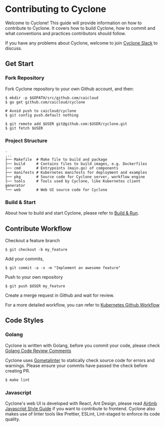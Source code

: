# Contributing to Cyclone

Welcome to Cyclone! This guide will provide information on how to contribute to Cyclone. It covers how to build Cyclone, how to commit and what conventions and practices contributors should follow.

If you have any problems about Cyclone, welcome to join [Cyclone Slack](https://caicloud-cyclone.slack.com) to discuss.

## Get Start

### Fork Repository

Fork Cyclone repository to your own Github account, and then:
```
$ mkdir -p $GOPATH/src/github.com/caicloud
$ go get github.com/caicloud/cyclone

# Avoid push to caicloud/cyclone
$ git config push.default nothing

$ git remote add $USER git@github.com:$USER/cyclone.git
$ git fetch $USER
```

### Project Structure

```
.
...
├── Makefile  # Make file to build and package
├── build     # Contains files to build images, e.g. Dockerfiles
├── cmd       # Entrypoints (main.go) of components
├── manifests # Kubernetes manifests for deployment and examples
├── pkg       # Source code for Cyclone server, workflow engine
├── tools     # Tools used by Cyclone, like Kubernetes client generator
└── web       # Web UI source code for Cyclone
```

### Build & Start

About how to build and start Cyclone, please refer to [Build & Run](./docs/build-guide.md).

## Contribute Workflow

Checkout a feature branch
```
$ git checkout -b my_feature
```

Add your commits,
```
$ git commit -a -s -m "Implement an awesome feature"
```

Push to your own repository
```
$ git push $USER my_feature
```

Create a merge request in Github and wait for review.

For a more detailed workflow, you can refer to [Kubernetes Github Workflow](https://github.com/kubernetes/community/blob/master/contributors/guide/github-workflow.md)

## Code Styles

### Golang

Cyclone is written with Golang, before you commit your code, please check [Golang Code Review Comments](https://github.com/golang/go/wiki/CodeReviewComments)

Cyclone uses [Gometalinter](https://github.com/alecthomas/gometalinter) to statically check source code for errors and warnings. Please ensure your commits have passed the check before creating PR.

```bash
$ make lint
``` 

### Javascript

Cyclone's web UI is developed with React, Ant Design, please read [Airbnb Javascript Style Guide](https://github.com/airbnb/javascript) if you want to contribute to frontend. Cyclone also makes use of linter tools like Prettier, ESLint, Lint-staged to enforce its code quality.
